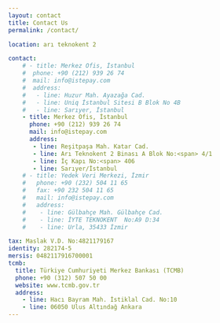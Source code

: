 ```yaml
---
layout: contact
title: Contact Us
permalink: /contact/

location: arı teknokent 2

contact:
    # - title: Merkez Ofis, İstanbul
    #  phone: +90 (212) 939 26 74
    #  mail: info@istepay.com
    #  address:
    #   - line: Huzur Mah. Ayazağa Cad.
    #   - line: Uniq İstanbul Sitesi B Blok No 4B
    #   - line: Sarıyer, İstanbul
    - title: Merkez Ofis, İstanbul
      phone: +90 (212) 939 26 74
      mail: info@istepay.com
      address:
       - line: Reşitpaşa Mah. Katar Cad.
       - line: Arı Teknokent 2 Binası A Blok No:<span> 4/1  
       - line: İç Kapı No:<span> 406
       - line: Sarıyer/İstanbul
    # - title: Yedek Veri Merkezi, İzmir
    #   phone: +90 (232) 504 11 65
    #   fax: +90 232 504 11 65
    #   mail: info@istepay.com
    #   address:
    #    - line: Gülbahçe Mah. Gülbahçe Cad.
    #    - line: İYTE TEKNOKENT  No:A9 D:34
    #    - line: Urla, 35433 İzmir

tax: Maslak V.D. No:4821179167
identity: 282174-5
mersis: 0482117916700001
tcmb:
  title: Türkiye Cumhuriyeti Merkez Bankası (TCMB)
  phone: +90 (312) 507 50 00
  website: www.tcmb.gov.tr
  address:
    - line: Hacı Bayram Mah. İstiklal Cad. No:10
    - line: 06050 Ulus Altındağ Ankara
---
```

